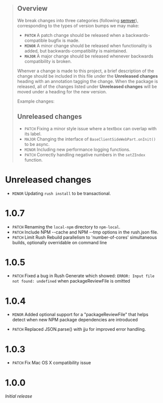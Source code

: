 > ## Overview
> We break changes into three categories (following [semver](http://semver.org/)), corresponding to the types of version
>  bumps we may make:
> - **`PATCH`** A patch change should be released when a backwards-compatible bugfix is made.
> - **`MINOR`** A minor change should be released when functionality is added, but backwards-compatibility is maintained.
> - **`MAJOR`** A major change should be released whenever backwards compatibility is broken.
>
> Whenver a change is made to this project, a brief description of the change should be included in this file under the
> **Unreleased changes** heading with an annotation tagging the change. When the package is released, all of the
> changes listed under **Unreleased changes** will be moved under a heading for the new version.
>
> Example changes:
> ## Unreleased changes
> - `PATCH` Fixing a minor style issue where a textbox can overlap with its label.
> - `MAJOR` Changing the interface of `BaseClientSideWebPart.onInit()` to be async.
> - `MINOR` Including new performance logging functions.
> - `PATCH` Correctly handling negative numbers in the `setZIndex` function.

# Unreleased changes

- `MINOR` Updating `rush install` to be transactional.

# 1.0.7

- `PATCH` Renaming the `local-npm` directory to `npm-local`.
- `PATCH` Include NPM --cache and NPM --tmp options in the rush.json file.
- `PATCH` Limit Rush Rebuild parallelism to 'number-of-cores' simultaneous builds, optionally overridable on command line

# 1.0.5
- `PATCH` Fixed a bug in Rush Generate which showed: `ERROR: Input file not found: undefined`
  when packageReviewFile is omitted

# 1.0.4

- `MINOR` Added optional support for a "packageReviewFile" that helps detect when new
  NPM package dependencies are introduced

- `PATCH` Replaced JSON.parse() with jju for improved error handling.

# 1.0.3

- `PATCH` Fix Mac OS X compatibility issue

# 1.0.0

*Initial release*
